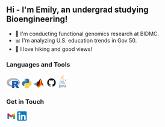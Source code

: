 ## Hi - I'm Emily, an undergrad studying Bioengineering!

- 🔭 I'm conducting functional genomics research at BIDMC.
- :bar_chart: I'm analyzing U.S. education trends in Gov 50. 
- 🌅 I love hiking and good views!

### Languages and Tools
<img src = "https://github.com/2022ehe/2022ehe/blob/main/R.png" width="38"> <img src = "https://github.com/2022ehe/2022ehe/blob/main/Python.png" width="25"> <img src = "https://github.com/2022ehe/2022ehe/blob/main/Matlab.png" width="30"> <img src="https://github.com/2022ehe/2022ehe/blob/main/GitHub.png" width="30"> <img src = "https://github.com/2022ehe/2022ehe/blob/main/Java.png" width="20">

### Get in Touch
<img src = "https://github.com/2022ehe/2022ehe/blob/main/Gmail.jpeg" width="25">  <img src = "https://github.com/2022ehe/2022ehe/blob/main/LinkedIn.png" width="25">

<!--
**2022ehe/2022ehe** is a ✨ _special_ ✨ repository because its `README.md` (this file) appears on your GitHub profile.

Here are some ideas to get you started:

- 🔭 I’m currently working on ...
- 🌱 I’m currently learning ...
- 👯 I’m looking to collaborate on ...
- 🤔 I’m looking for help with ...
- 💬 Ask me about ...
- 📫 How to reach me: ...
- 😄 Pronouns: ...
- ⚡ Fun fact: ...
-->
